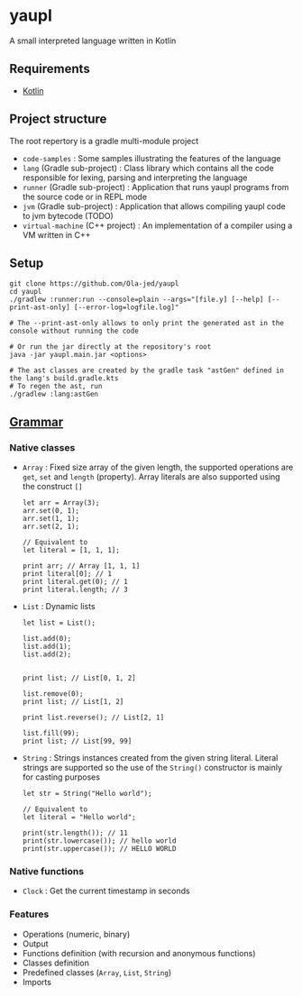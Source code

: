 # yaupl

A small interpreted language written in Kotlin

## Requirements

- [Kotlin](https://kotlinlang.org/)

## Project structure

The root repertory is a gradle multi-module project

- `code-samples` : Some samples illustrating the features of the language
- `lang` (Gradle sub-project) : Class library which contains all the code responsible for lexing, parsing and interpreting the language
- `runner` (Gradle sub-project) : Application that runs yaupl programs from the source code or in REPL mode
- `jvm` (Gradle sub-project) : Application that allows compiling yaupl code to jvm bytecode (TODO)
- `virtual-machine` (C++ project) : An implementation of a compiler using a VM written in C++


## Setup

```shell
git clone https://github.com/Ola-jed/yaupl
cd yaupl
./gradlew :runner:run --console=plain --args="[file.y] [--help] [--print-ast-only] [--error-log=logfile.log]"

# The --print-ast-only allows to only print the generated ast in the console without running the code

# Or run the jar directly at the repository's root
java -jar yaupl.main.jar <options>

# The ast classes are created by the gradle task "astGen" defined in the lang's build.gradle.kts
# To regen the ast, run
./gradlew :lang:astGen
```

## [Grammar](https://github.com/Ola-jed/yaupl/blob/master/grammar.md)

### Native classes

- `Array` : Fixed size array of the given length, the supported operations are `get`, `set` and `length` (property).
  Array literals are also supported using the construct `[]`
  ```
  let arr = Array(3);
  arr.set(0, 1);
  arr.set(1, 1);
  arr.set(2, 1);
  
  // Equivalent to
  let literal = [1, 1, 1];
  
  print arr; // Array [1, 1, 1]
  print literal[0]; // 1
  print literal.get(0); // 1
  print literal.length; // 3
  ```
- `List` : Dynamic lists
  ```
  let list = List();

  list.add(0);
  list.add(1);
  list.add(2);
  
  
  print list; // List[0, 1, 2]
  
  list.remove(0);
  print list; // List[1, 2]
  
  print list.reverse(); // List[2, 1]
  
  list.fill(99);
  print list; // List[99, 99]
  ```

- `String` : Strings instances created from the given string literal. Literal strings are supported so the use of the `String()`
  constructor is mainly for casting purposes
  ```
  let str = String("Hello world");
  
  // Equivalent to
  let literal = "Hello world";
  
  print(str.length()); // 11
  print(str.lowercase()); // hello world
  print(str.uppercase()); // HELLO WORLD
  ```

### Native functions

- `Clock` : Get the current timestamp in seconds

### Features
- Operations (numeric, binary)
- Output
- Functions definition (with recursion and anonymous functions)
- Classes definition
- Predefined classes (`Array`,  `List`, `String`)
- Imports